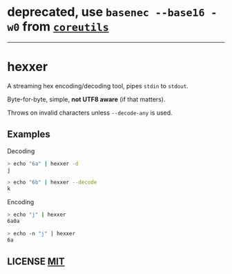 # deprecated, use `basenec --base16 -w0` from [`coreutils`](https://github.com/coreutils/coreutils/blob/master/src/basenc.c)

---

# hexxer
A streaming hex encoding/decoding tool,  pipes `stdin` to `stdout`.

Byte-for-byte, simple, **not UTF8 aware** (if that matters).

Throws on invalid characters unless `--decode-any` is used.


## Examples

Decoding
``` bash
> echo "6a" | hexxer -d
j

> echo "6b" | hexxer --decode
k
```

Encoding
``` bash
> echo "j" | hexxer
6a0a

> echo -n "j" | hexxer
6a
```

## LICENSE [MIT](LICENSE)
